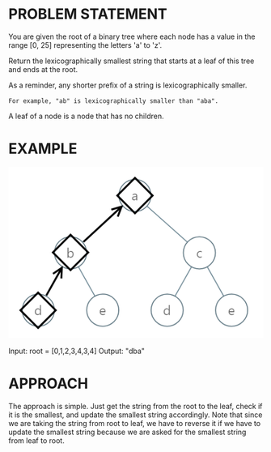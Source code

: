 # PROBLEM STATEMENT

You are given the root of a binary tree where each node has a value in the range [0, 25] representing the letters 'a' to 'z'.

Return the lexicographically smallest string that starts at a leaf of this tree and ends at the root.

As a reminder, any shorter prefix of a string is lexicographically smaller.

    For example, "ab" is lexicographically smaller than "aba".
A
 leaf of a node is a node that has no children.

# EXAMPLE

![alt text](image.png)

Input: root = [0,1,2,3,4,3,4]
Output: "dba"

# APPROACH

The approach is simple. Just get the string from the root to the leaf, check if it is the smallest, and update the smallest string accordingly. Note that since we are taking the string from root to leaf, we have to reverse it if we have to update the smallest string because we are asked for the smallest string from leaf to root.
